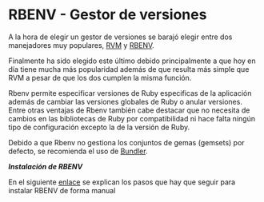 # RBENV - Gestor de versiones

A la hora de elegir un gestor de versiones se barajó elegir entre dos manejadores muy populares, [RVM](https://github.com/rvm/rvm) y [RBENV](https://github.com/rbenv/rbenv).

Finalmente ha sido elegido este último debido principalmente a que hoy en día tiene mucha más popularidad además de que resulta más simple que RVM a pesar de que los dos cumplen la misma función.

Rbenv permite especificar versiones de Ruby especificas de la aplicación además de cambiar las versiones globales de Ruby o anular versiones. Entre otras ventajas de Rbenv también cabe destacar que no necesita de cambios en las bibliotecas de Ruby por compatibilidad ni hace falta ningún tipo de configuración excepto la de la versión de Ruby.

Debido a que Rbenv no gestiona los conjuntos de gemas (gemsets) por defecto, se recomienda el uso de [Bundler](https://github.com/mariasanzs/makeupIV/blob/master/docs/bundler.md).

***Instalación de RBENV***

En el siguiente [enlace](https://github.com/rbenv/rbenv#basic-github-checkout) se explican los pasos que hay que seguir para instalar RBENV de forma manual
